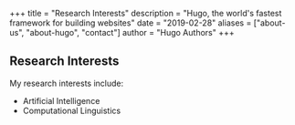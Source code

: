 +++
title = "Research Interests"
description = "Hugo, the world's fastest framework for building websites"
date = "2019-02-28"
aliases = ["about-us", "about-hugo", "contact"]
author = "Hugo Authors"
+++

## Research Interests

My research interests include:

- Artificial Intelligence
- Computational Linguistics
